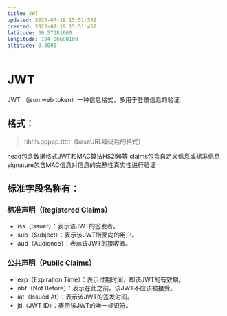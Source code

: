 ```yaml
---
title: JWT
updated: 2023-07-19 15:51:55Z
created: 2023-07-19 15:51:45Z
latitude: 30.57281600
longitude: 104.06680100
altitude: 0.0000
---
```


# JWT
JWT （json web token）一种信息格式，多用于登录信息的验证
## 格式：
>hhhh.ppppp.ttttt（baseURL编码后的格式）

head包含数据格式JWT和MAC算法HS256等
claims包含自定义信息或标准信息
signature包含MAC信息对信息的完整性真实性进行验证

## 标准字段名称有：
### 标准声明（Registered Claims）
* iss（Issuer）：表示该JWT的签发者。
* sub（Subject）：表示该JWT所面向的用户。
* aud（Audience）：表示该JWT的接收者。
### 公共声明（Public Claims）
* exp（Expiration Time）：表示过期时间，即该JWT的有效期。
* nbf（Not Before）：表示在此之前，该JWT不应该被接受。
* iat（Issued At）：表示该JWT的签发时间。
* jti（JWT ID）：表示该JWT的唯一标识符。
